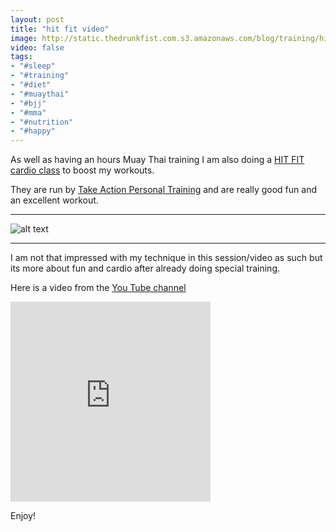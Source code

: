 ```yaml
---
layout: post
title: "hit fit video"
image: http://static.thedrunkfist.com.s3.amazonaws.com/blog/training/hit_fit_3_1.png
video: false
tags:
- "#sleep"
- "#training"
- "#diet"
- "#muaythai"
- "#bjj"
- "#mma"
- "#nutrition"
- "#happy"
---
```

As well as having an hours Muay Thai training I am also doing a [HIT FIT cardio class](https://www.takeactionpt.net/hitfit.html) to boost my workouts. 

They are run by [Take Action Personal Training](https://www.takeactionpt.net) and are really good fun and an excellent workout. 

---

![alt text](http://static.thedrunkfist.com.s3.amazonaws.com/blog/training/hit_fit_3_1.png "kicking pads")

---

I am not that impressed with my technique in this session/video as such but its more about fun and cardio after already doing special training. 

Here is a video from the [You Tube channel](https://youtu.be/U0kB35TlczI)

<iframe id="ytplayer" type="text/html" width="320" height="320"
  src="https://www.youtube.com/embed/O9D17pezWzo?autoplay=1"
  frameborder="0"></iframe>



Enjoy!